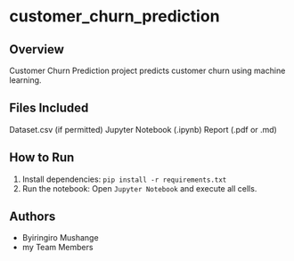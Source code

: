 # customer_churn_prediction
## Overview
Customer Churn Prediction project predicts customer churn using machine learning.

## Files Included
Dataset.csv (if permitted)
Jupyter Notebook (.ipynb)
Report (.pdf or .md)

## How to Run
1. Install dependencies: `pip install -r requirements.txt`
2. Run the notebook: Open `Jupyter Notebook` and execute all cells.

## Authors
- Byiringiro Mushange
- my Team Members
